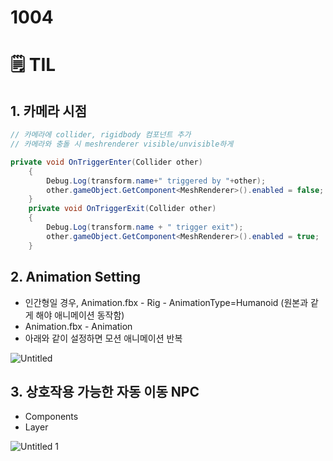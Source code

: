 # 1004

# 🗒️ TIL

## 1. 카메라 시점

```csharp
// 카메라에 collider, rigidbody 컴포넌트 추가
// 카메라와 충돌 시 meshrenderer visible/unvisible하게 

private void OnTriggerEnter(Collider other)
    {
        Debug.Log(transform.name+" triggered by "+other);
        other.gameObject.GetComponent<MeshRenderer>().enabled = false;
    }
    private void OnTriggerExit(Collider other)
    {
        Debug.Log(transform.name + " trigger exit");
        other.gameObject.GetComponent<MeshRenderer>().enabled = true;
    }
```

## 2. Animation Setting

- 인간형일 경우, Animation.fbx - Rig - AnimationType=Humanoid (원본과 같게 해야 애니메이션 동작함)
- Animation.fbx - Animation
- 아래와 같이 설정하면 모션 애니메이션 반복

![Untitled](https://user-images.githubusercontent.com/30039955/135864241-6e57098a-db74-41f3-bbd5-bae5fdec574d.png)




## 3. 상호작용 가능한 자동 이동 NPC

- Components
- Layer

![Untitled 1](https://user-images.githubusercontent.com/30039955/135864118-2e11e65e-58bd-4700-93c5-205f5d310e82.png)
